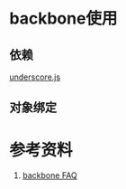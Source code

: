 # backbone使用
## 依赖
[underscore.js](http://underscorejs.org/)
## 对象绑定





# 参考资料
1. [backbone FAQ](http://backbonejs.org/#FAQ-why-backbone)
